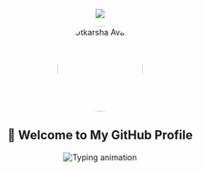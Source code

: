 <!-- 🎉 HEADER BANNER -->
<p align="center">
  <img src="https://capsule-render.vercel.app/api?type=waving&color=0d1117&height=250&section=header&text=Hi%20👋%20I'm%20Utkarsha&fontSize=40&fontAlignY=40&desc=Full-Stack%20Developer%20%7C%20CSBS%20Student%20%7C%20Tech%20Explorer&descSize=20&descAlignY=60&theme=tokyonight" />
</p>

<!-- 🧑 GIF AVATAR -->
<p align="center">
  <img src="https://media.giphy.com/media/hvRJCLFzcasrR4ia7z/giphy.gif" width="150" height="150" style="border-radius: 50%;" alt="Utkarsha Avatar" />
</p>

<h2 align="center">🚀 Welcome to My GitHub Profile</h2>

<!-- TYPING ANIMATION -->
<p align="center">
  <img src="https://readme-typing-svg.demolab.com?font=Fira+Code&size=20&pause=1000&color=58A6FF&center=true&vCenter=true&width=600&lines=👩‍💻+B.Tech+CSBS+Student+%7C+Final+Year;🌐+Full+Stack+Developer;🧠+AI+%2B+Hackathon+Enthusiast;💡+Open+Source+Contributor" alt="Typing animation" />
</p>

